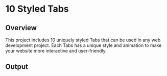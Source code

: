 # 10 Styled Tabs

## Overview
This project includes 10 uniquely styled Tabs that can be used in any web development project. Each Tabs has a unique style and animation to make your website more interactive and user-friendly.

## Output

